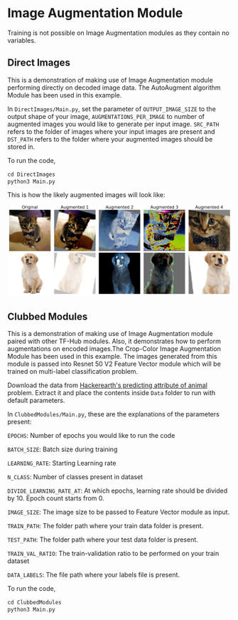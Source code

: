 # Image Augmentation Module
Training is not possible on Image Augmentation modules as they contain no variables.

## Direct Images
This is a demonstration of making use of Image Augmentation module performing directly on decoded image data. The AutoAugment algorithm Module has been used in this example. 

In `DirectImages/Main.py`, set the parameter of `OUTPUT_IMAGE_SIZE` to the output shape of your image, `AUGMENTATIONS_PER_IMAGE` to number of augmented images you would like to generate per input image. `SRC_PATH` refers to the folder of images where your input images are present and `DST_PATH` refers to the folder where your augmented images should be stored in.

To run the code,

    cd DirectImages
    python3 Main.py

This is how the likely augmented images will look like:

![Augmentation Example](../ReadMeImages/image_augmentation.jpg)

## Clubbed Modules
This is a demonstration of making use of Image Augmentation module paired with other TF-Hub modules. Also, it demonstrates how to perform augmentations on encoded images.The Crop-Color Image Augmentation Module has been used in this example. The images generated from this module is passed into Resnet 50 V2 Feature Vector module which will be trained on multi-label classification problem.

Download the data from [Hackerearth's predicting attribute of animal](https://www.hackerearth.com/problem/machine-learning/predict-the-energy-used-612632a9/) problem. Extract it and place the contents inside `Data` folder to run with default parameters. 

In `ClubbedModules/Main.py`, these are the explanations of the parameters present:

`EPOCHS`: Number of epochs you would like to run the code

`BATCH_SIZE`: Batch size during training

`LEARNING_RATE`: Starting Learning rate

`N_CLASS`: Number of classes present in dataset

`DIVIDE_LEARNING_RATE_AT`: At which epochs, learning rate should be divided by 10. Epoch count starts from 0.

`IMAGE_SIZE`: The image size to be passed to Feature Vector module as input.

`TRAIN_PATH`: The folder path where your train data folder is present.

`TEST_PATH`: The folder path where your test data folder is present.

`TRAIN_VAL_RATIO`: The train-validation ratio to be performed on your train dataset

`DATA_LABELS`: The file path where your labels file is present.

To run the code,

    cd ClubbedModules
    python3 Main.py